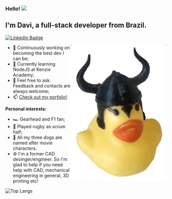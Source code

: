 ### Hello! <img src="https://media.giphy.com/media/hvRJCLFzcasrR4ia7z/giphy.gif" width="25px">

## I'm Davi, a full-stack developer from Brazil.

[![Linkedin Badge](https://img.shields.io/badge/-LinkedIn-0e76a8?style=flat-square&logo=Linkedin&logoColor=white)](https://linkedin.com/in/daviraquel)

<img align="right" alt="a rubber duck wearing a horned helmet" src="https://raw.githubusercontent.com/daviraquel/daviraquel/main/duckimg.gif" width="300" height="425" />

- 🚀 Continuously working on becoming the best dev I can be;
- 🌱 Currently learning NodeJS at Kenzie Academy;
- 💬 Feel free to ask. Feedback and contacts are always welcome;
- 📫 [Check out my porfolio!](https://myportfolio-rose-zeta.vercel.app/)

**Personal interests:**

- :racing_car: Gearhead and F1 fan;
- :rugby_football:	Played rugby as scrum half;
- :dog:	All my three dogs are named after movie characters.
- :gear: I'm a former CAD desinger/engineer. So I'm glad to help if you need help with CAD, mechanical engineering in general, 3D printing etc!

![Top Langs](https://github-readme-stats.vercel.app/api/top-langs/?username=daviraquel&theme=tokyonight)

<!--
**daviraquel/daviraquel** is a ✨ _special_ ✨ repository because its `README.md` (this file) appears on your GitHub profile.

Here are some ideas to get you started:

- 🔭 I’m currently working on ...
- 🌱 I’m currently learning ...
- 👯 I’m looking to collaborate on ...
- 🤔 I’m looking for help with ...
- 💬 Ask me about ...
- 📫 How to reach me: ...
- 😄 Pronouns: ...
- ⚡ Fun fact: ...
-->
